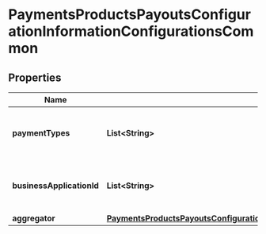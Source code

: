 
# PaymentsProductsPayoutsConfigurationInformationConfigurationsCommon

## Properties
Name | Type | Description | Notes
------------ | ------------- | ------------- | -------------
**paymentTypes** | **List&lt;String&gt;** | List of card types supported by this merchant.  |  [optional]
**businessApplicationId** | **List&lt;String&gt;** | List of supported Business Application Indicators.  |  [optional]
**aggregator** | [**PaymentsProductsPayoutsConfigurationInformationConfigurationsCommonAggregator**](PaymentsProductsPayoutsConfigurationInformationConfigurationsCommonAggregator.md) |  |  [optional]



